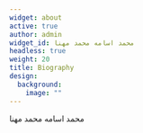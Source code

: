 ```yaml
---
widget: about
active: true
author: admin
widget_id: محمد اسامه محمد مهنا
headless: true
weight: 20
title: Biography
design:
  background:
    image: ""
---
```

محمد اسامه محمد مهنا